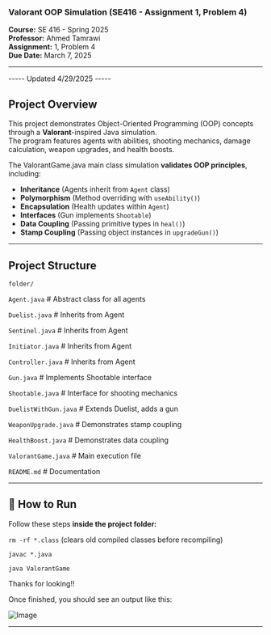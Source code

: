 ### Valorant OOP Simulation (SE416 - Assignment 1, Problem 4)

**Course:** SE 416 - Spring 2025  
**Professor:** Ahmed Tamrawi  
**Assignment:** 1, Problem 4  
**Due Date:** March 7, 2025  

---

----- Updated 4/29/2025 ----- 

## **Project Overview**
This project demonstrates Object-Oriented Programming (OOP) concepts through a **Valorant**-inspired Java simulation.  
The program features agents with abilities, shooting mechanics, damage calculation, weapon upgrades, and health boosts.

The ValorantGame.java main class simulation **validates OOP principles**, including:
- **Inheritance** (Agents inherit from `Agent` class)
- **Polymorphism** (Method overriding with `useAbility()`)
- **Encapsulation** (Health updates within `Agent`)
- **Interfaces** (Gun implements `Shootable`)
- **Data Coupling** (Passing primitive types in `heal()`)
- **Stamp Coupling** (Passing object instances in `upgradeGun()`)

---
## **Project Structure**

`folder/`

`Agent.java`              # Abstract class for all agents

`Duelist.java`            # Inherits from Agent

`Sentinel.java`           # Inherits from Agent

`Initiator.java`          # Inherits from Agent

`Controller.java`         # Inherits from Agent

`Gun.java`                # Implements Shootable interface

`Shootable.java`          # Interface for shooting mechanics

`DuelistWithGun.java`     # Extends Duelist, adds a gun

`WeaponUpgrade.java`      # Demonstrates stamp coupling

`HealthBoost.java`        # Demonstrates data coupling

`ValorantGame.java`       # Main execution file

`README.md`               # Documentation

---


## 🚀 **How to Run**
Follow these steps **inside the project folder:**
 
`rm -rf *.class` (clears old compiled classes before recompiling)

`javac *.java`

`java ValorantGame`

Thanks for looking!!

Once finished, you should see an output like this:

![Image](https://github.com/user-attachments/assets/0d9074a7-cbc5-4e16-89e9-3724263a1874)

---

###
